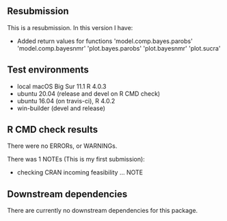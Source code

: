 ## Resubmission
This is a resubmission. In this version I have:

* Added return values for functions
        'model.comp.bayes.parobs'
        'model.comp.bayesnmr'
        'plot.bayes.parobs'
        'plot.bayesnmr'
        'plot.sucra'

## Test environments
* local macOS Big Sur 11.1 R 4.0.3
* ubuntu 20.04 (release and devel on R CMD check)
* ubuntu 16.04 (on travis-ci), R 4.0.2
* win-builder (devel and release)

## R CMD check results
There were no ERRORs, or WARNINGs.

There was 1 NOTEs (This is my first submission):

* checking CRAN incoming feasibility ... NOTE


## Downstream dependencies
There are currently no downstream dependencies for this package.


